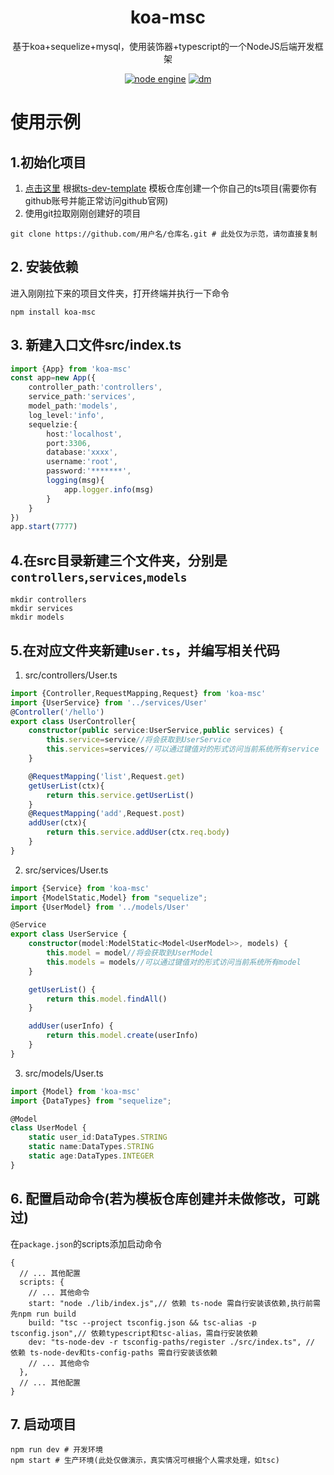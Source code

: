 <div align="center">

# koa-msc
<p>
基于koa+sequelize+mysql，使用装饰器+typescript的一个NodeJS后端开发框架
</p>

[![node engine](https://img.shields.io/node/v/oitq?color=339933&style=flat-square&labelColor=FAFAFA&logo=Node.js)](https://nodejs.org)
[![dm](https://shields.io/npm/dm/koa-msc)](https://www.npmjs.com/package/koa-msc)

</div>

# 使用示例
## 1.初始化项目
1. [点击这里](https://github.com/l-collect/ts-dev-template/generate) 根据[ts-dev-template](https://github.com/l-collect/ts-dev-template) 模板仓库创建一个你自己的ts项目(需要你有github账号并能正常访问github官网)
2. 使用git拉取刚刚创建好的项目
```shell
git clone https://github.com/用户名/仓库名.git # 此处仅为示范，请勿直接复制
```
## 2. 安装依赖
进入刚刚拉下来的项目文件夹，打开终端并执行一下命令
```shell
npm install koa-msc
```
## 3. 新建入口文件src/index.ts
```typescript
import {App} from 'koa-msc'
const app=new App({
    controller_path:'controllers',
    service_path:'services',
    model_path:'models',
    log_level:'info',
    sequelzie:{
        host:'localhost',
        port:3306,
        database:'xxxx',
        username:'root',
        password:'*******',
        logging(msg){
            app.logger.info(msg)
        }
    }
})
app.start(7777)
```
## 4.在src目录新建三个文件夹，分别是`controllers`,`services`,`models`
```shell
mkdir controllers
mkdir services
mkdir models
```
## 5.在对应文件夹新建`User.ts`，并编写相关代码
1. src/controllers/User.ts
```typescript
import {Controller,RequestMapping,Request} from 'koa-msc'
import {UserService} from '../services/User'
@Controller('/hello')
export class UserController{
    constructor(public service:UserService,public services) {
        this.service=service//将会获取到UserService
        this.services=services//可以通过键值对的形式访问当前系统所有service
    }

    @RequestMapping('list',Request.get)
    getUserList(ctx){
        return this.service.getUserList()
    }
    @RequestMapping('add',Request.post)
    addUser(ctx){
        return this.service.addUser(ctx.req.body)
    }
}
```
2. src/services/User.ts

```typescript
import {Service} from 'koa-msc'
import {ModelStatic,Model} from "sequelize";
import {UserModel} from '../models/User'

@Service
export class UserService {
    constructor(model:ModelStatic<Model<UserModel>>, models) {
        this.model = model//将会获取到UserModel
        this.models = models//可以通过键值对的形式访问当前系统所有model
    }

    getUserList() {
        return this.model.findAll()
    }

    addUser(userInfo) {
        return this.model.create(userInfo)
    }
}
```
3. src/models/User.ts

```typescript
import {Model} from 'koa-msc'
import {DataTypes} from "sequelize";

@Model
class UserModel {
    static user_id:DataTypes.STRING
    static name:DataTypes.STRING
    static age:DataTypes.INTEGER
}
```
## 6. 配置启动命令(若为模板仓库创建并未做修改，可跳过)
在`package.json`的scripts添加启动命令
```json5
{
  // ... 其他配置
  scripts: {
    // ... 其他命令
    start: "node ./lib/index.js",// 依赖 ts-node 需自行安装该依赖,执行前需先npm run build
    build: "tsc --project tsconfig.json && tsc-alias -p tsconfig.json",// 依赖typescript和tsc-alias，需自行安装依赖
    dev: "ts-node-dev -r tsconfig-paths/register ./src/index.ts", // 依赖 ts-node-dev和ts-config-paths 需自行安装该依赖
    // ... 其他命令
  },
  // ... 其他配置
}
```
## 7. 启动项目
```shell
npm run dev # 开发环境
npm start # 生产环境(此处仅做演示，真实情况可根据个人需求处理，如tsc)
```
